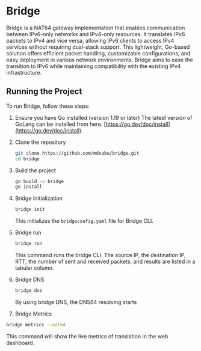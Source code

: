 # Bridge

Bridge is a NAT64 gateway implementation that enables communication between IPv6-only networks and IPv4-only resources. It translates IPv6 packets to IPv4 and vice versa, allowing IPv6 clients to access IPv4 services without requiring dual-stack support. This lightweight, Go-based solution offers efficient packet handling, customizable configurations, and easy deployment in various network environments. Bridge aims to ease the transition to IPv6 while maintaining compatibility with the existing IPv4 infrastructure.

## Running the Project

To run Bridge, follow these steps:

1. Ensure you have Go installed (version 1.19 or later)
   The latest version of GoLang can be installed from here.
   [https://go.dev/doc/install](https://go.dev/doc/install)
3. Clone the repository
   ```bash
   git clone https://github.com/mdxabu/bridge.git
   cd bridge
   ```
4. Build the project
   ```bash
   go build -o bridge
   go install 
   ```


5. Bridge Initialization
   ```bash
   bridge init
   ```
   This initializes the `bridgeconfig.yaml` file for Bridge CLI.
6. Bridge run
   ```bash
   bridge run
   ```
   This command runs the bridge CLI. The source IP, the destination IP, RTT, the number of sent and received packets, and results are listed in a tabular column.
7. Bridge DNS
   ```bash
   bridge dns
   ```
   By using bridge DNS, the DNS64 resolving starts
   
8. Bridge Metrics
```bash
bridge metrics --nat64
```
This command will show the live metrics of translation in the web dashboard.
